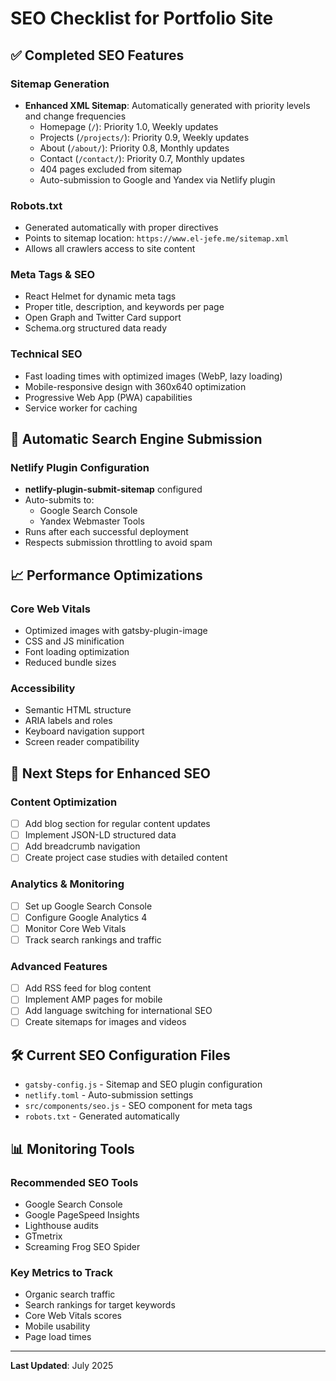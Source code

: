 # SEO Checklist for Portfolio Site

## ✅ Completed SEO Features

### Sitemap Generation
- **Enhanced XML Sitemap**: Automatically generated with priority levels and change frequencies
  - Homepage (`/`): Priority 1.0, Weekly updates
  - Projects (`/projects/`): Priority 0.9, Weekly updates  
  - About (`/about/`): Priority 0.8, Monthly updates
  - Contact (`/contact/`): Priority 0.7, Monthly updates
  - 404 pages excluded from sitemap
  - Auto-submission to Google and Yandex via Netlify plugin

### Robots.txt
- Generated automatically with proper directives
- Points to sitemap location: `https://www.el-jefe.me/sitemap.xml`
- Allows all crawlers access to site content

### Meta Tags & SEO
- React Helmet for dynamic meta tags
- Proper title, description, and keywords per page
- Open Graph and Twitter Card support
- Schema.org structured data ready

### Technical SEO
- Fast loading times with optimized images (WebP, lazy loading)
- Mobile-responsive design with 360x640 optimization
- Progressive Web App (PWA) capabilities
- Service worker for caching

## 🔄 Automatic Search Engine Submission

### Netlify Plugin Configuration
- **netlify-plugin-submit-sitemap** configured
- Auto-submits to:
  - Google Search Console
  - Yandex Webmaster Tools
- Runs after each successful deployment
- Respects submission throttling to avoid spam

## 📈 Performance Optimizations

### Core Web Vitals
- Optimized images with gatsby-plugin-image
- CSS and JS minification
- Font loading optimization
- Reduced bundle sizes

### Accessibility
- Semantic HTML structure
- ARIA labels and roles
- Keyboard navigation support
- Screen reader compatibility

## 🎯 Next Steps for Enhanced SEO

### Content Optimization
- [ ] Add blog section for regular content updates
- [ ] Implement JSON-LD structured data
- [ ] Add breadcrumb navigation
- [ ] Create project case studies with detailed content

### Analytics & Monitoring
- [ ] Set up Google Search Console
- [ ] Configure Google Analytics 4
- [ ] Monitor Core Web Vitals
- [ ] Track search rankings and traffic

### Advanced Features
- [ ] Add RSS feed for blog content
- [ ] Implement AMP pages for mobile
- [ ] Add language switching for international SEO
- [ ] Create sitemaps for images and videos

## 🛠 Current SEO Configuration Files

- `gatsby-config.js` - Sitemap and SEO plugin configuration
- `netlify.toml` - Auto-submission settings
- `src/components/seo.js` - SEO component for meta tags
- `robots.txt` - Generated automatically

## 📊 Monitoring Tools

### Recommended SEO Tools
- Google Search Console
- Google PageSpeed Insights
- Lighthouse audits
- GTmetrix
- Screaming Frog SEO Spider

### Key Metrics to Track
- Organic search traffic
- Search rankings for target keywords
- Core Web Vitals scores
- Mobile usability
- Page load times

---

**Last Updated**: July 2025
